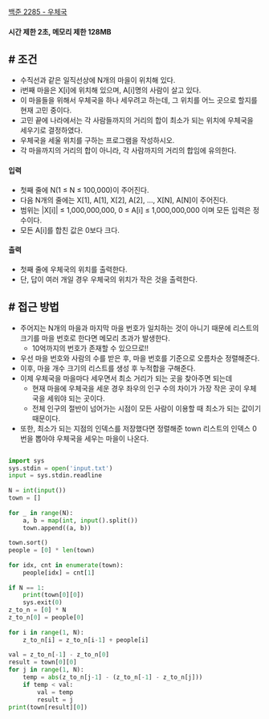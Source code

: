 
[백준 2285 - 우체국](https://www.acmicpc.net/problem/2285)


#### **시간 제한 2초, 메모리 제한 128MB**


## **# 조건**

- 수직선과 같은 일직선상에 N개의 마을이 위치해 있다. 
- i번째 마을은 X[i]에 위치해 있으며, A[i]명의 사람이 살고 있다.
- 이 마을들을 위해서 우체국을 하나 세우려고 하는데, 그 위치를 어느 곳으로 할지를 현재 고민 중이다. 
- 고민 끝에 나라에서는 각 사람들까지의 거리의 합이 최소가 되는 위치에 우체국을 세우기로 결정하였다. 
- 우체국을 세울 위치를 구하는 프로그램을 작성하시오.
- 각 마을까지의 거리의 합이 아니라, 각 사람까지의 거리의 합임에 유의한다.


#### **입력**
- 첫째 줄에 N(1 ≤ N ≤ 100,000)이 주어진다. 
- 다음 N개의 줄에는 X[1], A[1], X[2], A[2], …, X[N], A[N]이 주어진다. 
- 범위는 |X[i]| ≤ 1,000,000,000, 0 ≤ A[i] ≤ 1,000,000,000 이며 모든 입력은 정수이다.
- 모든 A[i]를 합친 값은 0보다 크다.


#### **출력**
- 첫째 줄에 우체국의 위치를 출력한다.
- 단, 답이 여러 개일 경우 우체국의 위치가 작은 것을 출력한다.


## **# 접근 방법**

- 주어지는 N개의 마을과 마지막 마을 번호가 일치하는 것이 아니기 때문에 리스트의 크기를 마을 번호로 한다면 메모리 초과가 발생한다.
	- 10억까지의 번호가 존재할 수 있으므로!!
- 우선 마을 번호와 사람의 수를 받은 후, 마을 번호를 기준으로 오름차순 정렬해준다.
- 이후, 마을 개수 크기의 리스트를 생성 후 누적합을 구해준다.
- 이제 우체국을 마을마다 세우면서 최소 거리가 되는 곳을 찾아주면 되는데
	- 현재 마을에 우체국을 세운 경우 좌우의 인구 수의 차이가 가장 작은 곳이 우체국을 세워야 되는 곳이다.
	- 전체 인구의 절반이 넘어가는 시점이 모든 사람이 이용할 때 최소가 되는 값이기 때문이다.
- 또한, 최소가 되는 지점의 인덱스를 저장했다면 정렬해준 town 리스트의 인덱스 0번을 뽑아야 우체국을 세우는 마을이 나온다.

```python

import sys  
sys.stdin = open('input.txt')  
input = sys.stdin.readline  
  
N = int(input())  
town = []  
  
for _ in range(N):  
    a, b = map(int, input().split())  
    town.append((a, b))  
  
town.sort()  
people = [0] * len(town)  
  
for idx, cnt in enumerate(town):  
    people[idx] = cnt[1]  
  
if N == 1:  
    print(town[0][0])  
    sys.exit(0)  
z_to_n = [0] * N  
z_to_n[0] = people[0]  
  
for i in range(1, N):  
    z_to_n[i] = z_to_n[i-1] + people[i]  
  
val = z_to_n[-1] - z_to_n[0]  
result = town[0][0]  
for j in range(1, N):  
    temp = abs(z_to_n[j-1] - (z_to_n[-1] - z_to_n[j]))  
    if temp < val:  
        val = temp  
        result = j  
print(town[result][0])
```
